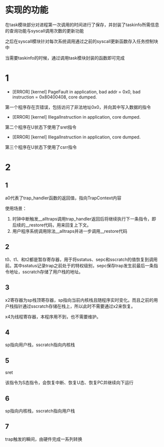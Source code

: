 # 实现的功能

在task模块部分对进程第一次调用的时间进行了保存，并封装了taskinfo所需信息的查询功能与syscall调用次数的更新功能

之后在syscall模块针对每次系统调用通过之前的syscall更新函数存入任务控制块中

当需要taskinfo的时候，通过调用task模块封装的函数即可完成

# 1

- [ERROR] [kernel] PageFault in application, bad addr = 0x0, bad instruction = 0x80400408, core dumped.

第一个程序存在页错误，包括访问了非法地址0x0，并向其中写入数据的指令

- [ERROR] [kernel] IllegalInstruction in application, core dumped.

第二个程序在U状态下使用了sret指令

- [ERROR] [kernel] IllegalInstruction in application, core dumped.

第三个程序在U状态下使用了csrr指令

# 2

## 1

a0代表了trap_handler函数的返回值，指向TrapContext内容

使用场景：
1. 时钟中断触发__alltraps调用trap_handler返回后将继续执行下一条指令，即后续的__restore代码，用来回复上下文。
2. 用户程序系统调用除法__alltraps并进一步调用__restore代码

## 2

t0、t1、和t2都是暂存寄存器，用于将sstatus、sepc和sscratch的值恢复到调用前。其中sstatus记录trap之前处于的特权级别，sepc保存trap发生前最后一条指令地址，sscratch存储了用户栈的地址。

## 3

x2寄存器为sp栈顶寄存器，sp指向当前内核栈且随程序实时变化。而且之前的用户栈指针通过sscratch存储在栈上，所以此时不需要通过x2来恢复。

x4为线程寄存器，本程序用不到，也不需要维护。

## 4

sp指向用户栈，sscratch指向内核栈

## 5

sret

该指令为S态指令，会恢复中断、恢复U态、恢复PC并继续向下运行

## 6 

sp指向内核栈，sscratch指向用户栈

## 7

trap触发的瞬间，由硬件完成一系列转换

